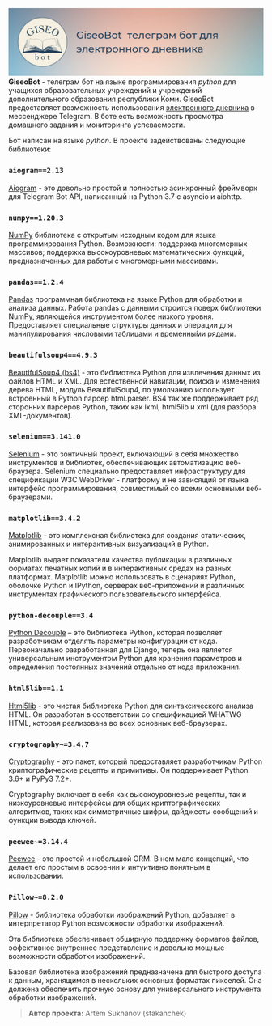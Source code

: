 ![](data/basic/upper.png)
**GiseoBot** - телеграм бот на языке программирования *python* для учащихся образовательных учреждений и учреждений дополнительного образования республики Коми. GiseoBot предоставляет возможность использования [электронного дневника](https://giseo.rkomi.ru/) в мессенджере Telegram. В боте есть возможность просмотра домашнего задания и мониторинга успеваемости.

Бот написан на языке *python*. В проекте задействованы следующие библиотеки:

### `aiogram==2.13`

[Aiogram](https://github.com/aiogram/aiogram) - это довольно простой и полностью асинхронный фреймворк для Telegram Bot API, написанный на Python 3.7 с asyncio и aiohttp.

### `numpy==1.20.3`

[NumPy](https://github.com/numpy/numpy) библиотека с открытым исходным кодом для языка программирования Python. Возможности: поддержка многомерных массивов; поддержка высокоуровневых математических функций, предназначенных для работы с многомерными массивами.

### `pandas==1.2.4`

[Pandas](https://github.com/pandas-dev/pandas) программная библиотека на языке Python для обработки и анализа данных. Работа pandas с данными строится поверх библиотеки NumPy, являющейся инструментом более низкого уровня. Предоставляет специальные структуры данных и операции для манипулирования числовыми таблицами и временны́ми рядами.

### `beautifulsoup4==4.9.3`

[BeautifulSoup4 (bs4)](https://www.crummy.com/software/BeautifulSoup/) - это библиотека Python для извлечения данных из файлов HTML и XML. Для естественной навигации, поиска и изменения дерева HTML, модуль BeautifulSoup4, по умолчанию использует встроенный в Python парсер html.parser. BS4 так же поддерживает ряд сторонних парсеров Python, таких как lxml, html5lib и xml (для разбора XML-документов).

### `selenium==3.141.0`

[Selenium](https://github.com/SeleniumHQ/selenium/tree/trunk/py) - это зонтичный проект, включающий в себя множество инструментов и библиотек, обеспечивающих автоматизацию веб-браузера. Selenium специально предоставляет инфраструктуру для спецификации W3C WebDriver - платформу и не зависящий от языка интерфейс программирования, совместимый со всеми основными веб-браузерами.

### `matplotlib==3.4.2`

[Matplotlib](https://github.com/matplotlib/matplotlib) - это комплексная библиотека для создания статических, анимированных и интерактивных визуализаций в Python.

Matplotlib выдает показатели качества публикации в различных форматах печатных копий и в интерактивных средах на разных платформах. Matplotlib можно использовать в сценариях Python, оболочке Python и IPython, серверах веб-приложений и различных инструментах графического пользовательского интерфейса.

### `python-decouple==3.4`

[Python Decouple](https://github.com/henriquebastos/python-decouple) – это библиотека Python, которая позволяет разработчикам отделять параметры конфигурации от кода. Первоначально разработанная для Django, теперь она является универсальным инструментом Python для хранения параметров и определения постоянных значений отдельно от кода приложения.

### `html5lib==1.1`

[Html5lib](https://github.com/html5lib/html5lib-python) - это чистая библиотека Python для синтаксического анализа HTML. Он разработан в соответствии со спецификацией WHATWG HTML, которая реализована во всех основных веб-браузерах.

### `cryptography~=3.4.7`

[Cryptography](https://github.com/pyca/cryptography) - это пакет, который предоставляет разработчикам Python криптографические рецепты и примитивы. Он поддерживает Python 3.6+ и PyPy3 7.2+.

Cryptography включает в себя как высокоуровневые рецепты, так и низкоуровневые интерфейсы для общих криптографических алгоритмов, таких как симметричные шифры, дайджесты сообщений и функции вывода ключей.

### `peewee~=3.14.4`

[Peewee](https://github.com/coleifer/peewee) - это простой и небольшой ORM. В нем мало концепций, что делает его простым в освоении и интуитивно понятным в использовании. 

### `Pillow~=8.2.0`

[Pillow](https://github.com/python-pillow/Pillow) - библиотека обработки изображений Python, добавляет в интерпретатор Python возможности обработки изображений.

Эта библиотека обеспечивает обширную поддержку форматов файлов, эффективное внутреннее представление и довольно мощные возможности обработки изображений.

Базовая библиотека изображений предназначена для быстрого доступа к данным, хранящимся в нескольких основных форматах пикселей. Она должена обеспечить прочную основу для универсального инструмента обработки изображений.

> **Автор проекта:** Artem Sukhanov (stakanchek)
